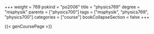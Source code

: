 +++
weight = 769
pokind = "po2006"
title = "physics769"
degree = "msphysik"
parents = ["physics700"]
tags = ["msphysik", "physics769", "physics700"]
categories = ["course"]
bookCollapseSection = false
+++

{{< genCoursePage >}}
